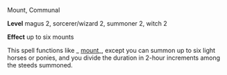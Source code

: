 Mount, Communal

**Level** magus 2, sorcerer/wizard 2, summoner 2, witch 2

**Effect** up to six mounts

This spell functions like _ [mount](/pathfinderRPG/prd/spells/mount.html#_mount)_, except you can summon up to six light horses or ponies, and you divide the duration in 2-hour increments among the steeds summoned.

